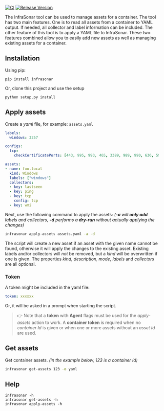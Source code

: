 [![CI](https://github.com/infrasonar/toolkit/workflows/CI/badge.svg)](https://github.com/infrasonar/toolkit/actions)
[![Release Version](https://img.shields.io/github/release/infrasonar/toolkit)](https://github.com/infrasonar/toolkit/releases)

The InfraSonar tool can be used to manage assets for a container. The tool has two main features. One is to read all assets from a container to YAML output. If needed, all collector and label information can be included.
The other feature of this tool is to apply a YAML file to InfraSonar. These two features combined allow you to easily add new assets as well as managing existing assets for a container.

## Installation

Using pip:

```shell
pip install infrasonar
```

Or, clone this project and use the setup

```shell
python setup.py install
```

## Apply assets

Create a _yaml_ file, for example: `assets.yaml`

```yaml
labels:
  windows: 3257

configs:
  tcp:
    checkCertificatePorts: [443, 995, 993, 465, 3389, 989, 990, 636, 5986]

assets:
- name: foo.local
  kind: Windows
  labels: ["windows"]
  collectors:
  - key: lastseen
  - key: ping
  - key: tcp
    config: tcp
  - key: wmi
```

Next, use the following command to apply the assets: _(**-a** will **only add** labels and collectors, **-d** performs a **dry-run** without actually applying the changes)_

```bash
infrasonar apply-assets assets.yaml -a -d
```

The script will create a new asset if an asset with the given name cannot be found, otherwise it will apply the changes to the existing asset. Existing labels and/or collectors will _not_ be removed, but a _kind_ will be overwritten if one is given. The properties _kind_, _description_, _mode_, _labels_ and _collectors_ are all optional.

### Token

A token might be included in the yaml file:
```yaml
token: xxxxxx
```

Or, it will be asked in a prompt when starting the script.

> :point_right: Note that a **token** with **Agent** flags must be used for the _apply-assets_ action to work. A **container token** is required when no _container Id_ is given or when one or more assets without an _asset Id_ are used.

## Get assets

Get container assets. _(in the example below, 123 is a container Id)_

```bash
infrasonar get-assets 123 -o yaml
```


## Help

```
infrasonar -h
infrasonar get-assets -h
infrasonar apply-assets -h
```
